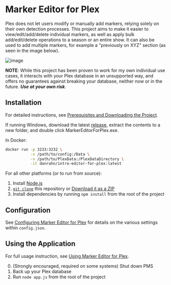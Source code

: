 # Marker Editor for Plex

Plex does not let users modify or manually add markers, relying solely on their own detection processes. This project aims to make it easier to view/edit/add/delete individual markers, as well as apply bulk add/edit/delete operations to a season or an entire show. It can also be used to add multiple markers, for example a "previously on XYZ" section (as seen in the image below).

![image](https://user-images.githubusercontent.com/7410989/182755772-5aabbfe9-4c25-486c-8798-d7ed09337edb.png)


**NOTE**: While this project has been proven to work for my own individual use cases, it interacts with your Plex database in an unsupported way, and offers no guarantees against breaking your database, neither now or in the future. **_Use at your own risk_**.

## Installation

For detailed instructions, see [Prerequisites and Downloading the Project](https://github.com/danrahn/IntroEditorForPlex/wiki/installation).

If running Windows, download the latest [release](https://github.com/danrahn/IntroEditorForPlex/releases), extract the contents to a new folder, and double click MarkerEditorForPlex.exe.

In Docker:

```bash
docker run -p 3233:3232 \
           -v /path/to/config:/Data \
           -v /path/to/PlexData:/PlexDataDirectory \
           -it danrahn/intro-editor-for-plex:latest
```

For all other platforms (or to run from source):

1. Install [Node.js](https://nodejs.org/en/)
2. [`git clone`](https://docs.github.com/en/repositories/creating-and-managing-repositories/cloning-a-repository) this repository or [Download it as a ZIP](https://github.com/danrahn/IntroEditorForPlex/archive/refs/heads/main.zip)
3. Install dependencies by running `npm install` from the root of the project

## Configuration

See [Configuring Marker Editor for Plex](https://github.com/danrahn/IntroEditorForPlex/wiki/configuration) for details on the various settings within `config.json`.

## Using the Application

For full usage instruction, see [Using Marker Editor for Plex](https://github.com/danrahn/IntroEditorForPlex/wiki/usage).

0. (Strongly encouraged, required on some systems) Shut down PMS
1. Back up your Plex database
2. Run `node app.js` from the root of the project

